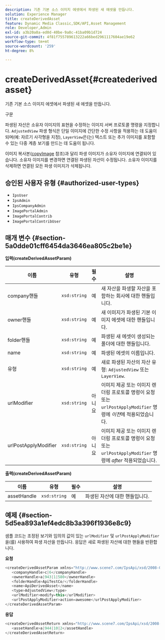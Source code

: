 ```yaml
---
description: 기존 기본 소스 이미지 에셋에서 파생된 새 에셋을 만듭니다.
solution: Experience Manager
title: createDerivedAsset
feature: Dynamic Media Classic,SDK/API,Asset Management
role: Developer,Admin
exl-id: a3b20a8a-ed0d-40be-9a8c-41ba09b1d724
source-git-commit: 4f81f755789613222a66bed2961117604ae19e62
workflow-type: tm+mt
source-wordcount: '259'
ht-degree: 8%

---
```


# createDerivedAsset{#createderivedasset}

기존 기본 소스 이미지 에셋에서 파생된 새 에셋을 만듭니다.

구문

<!--<a id="section_FE43FF204ED644C2AC901AF45982E942"></a>-->

파생된 자산은 소유자 이미지의 표현을 수정하는 이미지 서버 프로토콜 명령을 지정합니다. `AdjustedView` 파생 형식은 단일 이미지에 간단한 수정 사항을 적용하는 데 도움이 되며(예: 자르기 사각형을 지정), `LayerView`은(는) 텍스트 또는 추가 이미지를 포함할 수 있는 다중 계층 보기를 만드는 데 도움이 됩니다.

이미지 복사본([copyImage](../../../operations/c-operations-intro/c-methods/r-copy-image.md#reference-0785131e690b4ad08be69172023f35d0) 참조)과 달리 파생 이미지가 소유자 이미지에 연결되어 있습니다. 소유자 이미지를 변경하면 연결된 파생된 자산이 수정됩니다. 소유자 이미지를 삭제하면 연결된 모든 파생 이미지가 삭제됩니다.

## 승인된 사용자 유형 {#authorized-user-types}

* `IpsUser`
* `IpsAdmin`
* `IpsCompanyAdmin`
* `ImagePortalAdmin`
* `ImagePortalContrib`
* `ImagePortalContribUser`

## 매개 변수 {#section-5a0dde01cff6454da3646ea805c2be1e}

**입력(createDerivedAssetParam)**

| 이름 | 유형 | 필수 | 설명 |
|---|---|---|---|
| company핸들 | `xsd:string` | 예 | 새 자산을 파생할 자산을 포함하는 회사에 대한 핸들입니다. |
| owner핸들 | `xsd:string` | 예 | 새 이미지가 파생된 기본 이미지 에셋에 대한 핸들입니다. |
| folder핸들 | `xsd:string` | 예 | 파생된 새 에셋이 생성되는 폴더에 대한 핸들입니다. |
| name | `xsd:string` | 예 | 파생된 에셋의 이름입니다. |
| 유형 | `xsd:string` | 예 | 새로 파생된 자산의 자산 유형: `AdjustedView` 또는 `LayerView`. |
| urlModifier | `xsd:string` | 아니요 | 이미지 제공 또는 이미지 렌더링 프로토콜 명령이 요청 또는 `urlPostApplyModifier` 명령에 *이전*&#x200B;에 적용되었습니다. |
| urlPostApplyModifier | `xsd:string` | 아니요 | 이미지 제공 또는 이미지 렌더링 프로토콜 명령이 요청 또는 `urlPostApplyModifier` 명령에 *after* 적용되었습니다. |

**출력(createDerivedAssetParam)**

| 이름 | 유형 | 필수 | 설명 |
|---|---|---|---|
| assetHandle | `xsd:string` | 예 | 파생된 자산에 대한 핸들입니다. |

## 예제 {#section-5d5ea893a1ef4edc8b3a396f1936e8c9}

샘플 코드는 조정된 보기와 임의의 값이 있는 `urlModifier` 및 `urlPostApplyModifier`을(를) 사용하여 파생 자산을 만듭니다. 응답은 새로 파생된 자산에 대한 핸들을 반환합니다.

**요청**

```java
<createDerivedAssetParam xmlns="http://www.scene7.com/IpsApi/xsd/2008-01-15">
   <companyHandle>c|6</companyHandle>
   <ownerHandle>a|943|1|580</ownerHandle>
   <folderHandle>ApiTestCo/</folderHandle>
   <name>ApiDerivedAsset</name>
   <type>AdjustedView</type>
   <urlModifier>modify=this</urlModifier>
   <urlPostApplyModifier>action=awesome</urlPostApplyModifier>
</createDerivedAssetParam>
```

**응답**

```java
<createDerivedAssetReturn xmlns="http://www.scene7.com/IpsApi/xsd/2008-01-15">
   <assetHandle>a|944|10|2</assetHandle>
</createDerivedAssetReturn>
```
